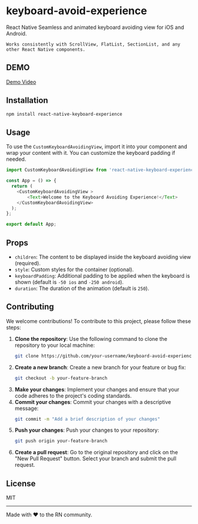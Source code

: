 # keyboard-avoid-experience

React Native Seamless and animated keyboard avoiding view for iOS and Android.

 `Works consistently with ScrollView, FlatList, SectionList, and any other React Native components.`

## DEMO

[Demo Video](https://www.youtube.com/shorts/E59--rHLOHA?feature=share)

## Installation

```sh
npm install react-native-keyboard-experience
```

## Usage

To use the `CustomKeyboardAvoidingView`, import it into your component and wrap your content with it. You can customize the keyboard padding if needed.

```typescript
import CustomKeyboardAvoidingView from 'react-native-keyboard-experience';

const App = () => {
  return (
    <CustomKeyboardAvoidingView >
        <Text>Welcome to the Keyboard Avoiding Experience!</Text>
    </CustomKeyboardAvoidingView>
  );
};

export default App;
```

## Props

- `children`: The content to be displayed inside the keyboard avoiding view (required).
- `style`: Custom styles for the container (optional).
- `keyboardPadding`: Additional padding to be applied when the keyboard is shown (default is `-50 ios` and `-250 android`).
- `duration`: The duration of the animation (default is `250`).

## Contributing

We welcome contributions! To contribute to this project, please follow these steps:

1. **Clone the repository**: Use the following command to clone the repository to your local machine:
   ```sh
   git clone https://github.com/your-username/keyboard-avoid-experience.git
   ```
2. **Create a new branch**: Create a new branch for your feature or bug fix:
   ```sh
   git checkout -b your-feature-branch
   ```
3. **Make your changes**: Implement your changes and ensure that your code adheres to the project's coding standards.
4. **Commit your changes**: Commit your changes with a descriptive message:
   ```sh
   git commit -m "Add a brief description of your changes"
   ```
5. **Push your changes**: Push your changes to your repository:
   ```sh
   git push origin your-feature-branch
   ```
6. **Create a pull request**: Go to the original repository and click on the "New Pull Request" button. Select your branch and submit the pull request.

## License

MIT

---

Made with ❤️ to the RN community.
